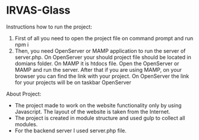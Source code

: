 # IRVAS-Glass
  Instructions how to run the project:

1. First of all you need to open the project file on command prompt and run npm i
2. Then, you need OpenServer or MAMP application to run the server of server.php. On OpenServer your should project file should be located in domians folder. On MAMP it is htdocs file. Open the OpenServer or MAMP and run the server. After that if you are using MAMP, on your browser you can find the link with your project. On OpenServer the link for your projects will be on taskbar OpenServer

  About Project:

 - The project made to work on the website functionality only by using Javascript. The layout of the website is taken from the Internet.
 - The project is created in module structure and used gulp to collect all modules.
 - For the backend server I used server.php file.


